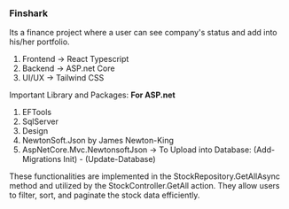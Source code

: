 <h3>Finshark</h3>
Its a finance project where a user can see company's status and add into his/her portfolio.
<ol>
  <li>Frontend -> React Typescript</li>
  <li>Backend -> ASP.net Core</li>
  <li>UI/UX -> Tailwind CSS</li>
</ol>

Important Library and Packages:
**For ASP.net**
1. EFTools
2. SqlServer
3. Design
4. NewtonSoft.Json by James Newton-King
5. AspNetCore.Mvc.NewtonsoftJson
   -> To Upload into Database: (Add-Migrations Init) - (Update-Database)

These functionalities are implemented in the StockRepository.GetAllAsync method and utilized by the StockController.GetAll action. They allow users to filter, sort, and paginate the stock data efficiently.
